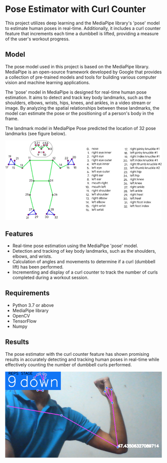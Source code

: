 # Pose Estimator with Curl Counter

This project utilizes deep learning and the MediaPipe library's 'pose' model to estimate human poses in real-time. Additionally, it includes a curl counter feature that increments each time a dumbbell is lifted, providing a measure of the user's workout progress.

## Model

The pose model used in this project is based on the MediaPipe library. MediaPipe is an open-source framework developed by Google that provides a collection of pre-trained models and tools for building various computer vision and machine learning applications.

The 'pose' model in MediaPipe is designed for real-time human pose estimation. It aims to detect and track key body landmarks, such as the shoulders, elbows, wrists, hips, knees, and ankles, in a video stream or image. By analyzing the spatial relationships between these landmarks, the model can estimate the pose or the positioning of a person's body in the frame.

The landmark model in MediaPipe Pose predicted the location of 32 pose landmarks (see figure below).

![Landmarks](landmark.jpg)

## Features

- Real-time pose estimation using the MediaPipe 'pose' model.
- Detection and tracking of key body landmarks, such as the shoulders, elbows, and wrists.
- Calculation of angles and movements to determine if a curl (dumbbell lift) has been performed.
- Incrementing and display of a curl counter to track the number of curls completed during a workout session.

## Requirements

- Python 3.7 or above
- MediaPipe library
- OpenCV
- TensorFlow
- Numpy

## Results

The pose estimator with the curl counter feature has shown promising results in accurately detecting and tracking human poses in real-time while effectively counting the number of dumbbell curls performed. 

![Results of Model](result.png)